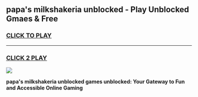 
## papa's milkshakeria unblocked - Play Unblocked Gmaes & Free
<h3>
<a href="https://news.freeplayer.one?title=papa's_milkshakeria_unblocked&ref=16F">CLICK TO PLAY</a></h3>
<hr>

<h3>
<a href="https://news.freeplayer.one?title=papa's_milkshakeria_unblocked&ref=16F">CLICK 2 PLAY</a>
  
</h3>

<a href="https://news.freeplayer.one?title=papa's_milkshakeria_unblocked&ref=16F/"><img src="https://clearcache.store/games.png"></a>


**papa's milkshakeria unblocked games unblocked: Your Gateway to Fun and Accessible Online Gaming**
